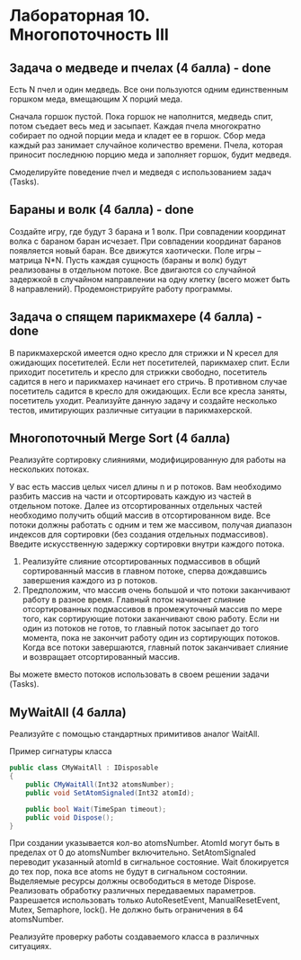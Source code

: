 # Лабораторная 10. Многопоточность III

## Задача о медведе и пчелах (4 балла) - done

Есть N пчел и один медведь. Все они пользуются одним единственным горшком меда, вмещающим X порций меда.

Сначала горшок пустой. Пока горшок не наполнится, медведь спит, потом съедает весь мед и засыпает. Каждая пчела многократно собирает по одной порции меда и кладет ее в горшок. Сбор меда каждый раз занимает случайное количество времени. Пчела, которая приносит последнюю порцию меда и заполняет горшок, будит медведя.

Смоделируйте поведение пчел и медведя с использованием задач (Tasks).

## Бараны и волк (4 балла) - done

Создайте игру, где будут 3 барана и 1 волк. При совпадении координат волка с бараном баран исчезает. При совпадении координат баранов появляется новый баран. Все движутся хаотически. Поле игры – матрица N*N. Пусть каждая сущность (бараны и волк) будут реализованы в отдельном потоке. Все двигаются со случайной задержкой в случайном направлении на одну клетку (всего может быть 8 направлений). Продемонстрируйте работу программы.

## Задача о спящем парикмахере (4 балла) - done

В парикмахерской имеется одно кресло для стрижки и N кресел для ожидающих посетителей. Если нет посетителей, парикмахер спит. Если приходит посетитель и кресло для стрижки свободно, посетитель садится в него и парикмахер начинает его стричь. В противном случае посетитель садится в кресло для ожидающих. Если все кресла заняты, посетитель уходит. Реализуйте данную задачу и создайте несколько тестов, имитирующих различные ситуации в парикмахерской.

## Многопоточный Merge Sort (4 балла)

Реализуйте сортировку слияниями, модифицированную для работы на нескольких потоках.

У вас есть массив целых чисел длины n и p потоков. Вам необходимо разбить массив на части и отсортировать каждую из частей в отдельном потоке. Далее из отсортированных отдельных частей необходимо получить общий массив в отсортированном виде. Все потоки должны работать с одним и тем же массивом, получая диапазон индексов для сортировки (без создания отдельных подмассивов). Введите искусственную задержку сортировки внутри каждого потока.

1. Реализуйте слияние отсортированных подмассивов в общий сортированный массив в главном потоке, сперва дождавшись завершения каждого из p потоков.
2. Предположим, что массив очень большой и что потоки заканчивают работу в разное время. Главный поток начинает слияние отсортированных подмассивов в промежуточный массив по мере того, как сортирующие потоки заканчивают свою работу. Если ни один из потоков не готов, то главный поток засыпает до того момента, пока не закончит работу один из сортирующих потоков. Когда все потоки завершаются, главный поток заканчивает слияние и возвращает отсортированный массив.

Вы можете вместо потоков использовать в своем решении задачи (Tasks).

## MyWaitAll (4 балла)

Реализуйте с помощью стандартных примитивов аналог WaitAll.

Пример сигнатуры класса
```c#
public class CMyWaitAll : IDisposable
{
    public CMyWaitAll(Int32 atomsNumber); 
    public void SetAtomSignaled(Int32 atomId);

    public bool Wait(TimeSpan timeout);
    public void Dispose(); 
}
```

При создании указывается кол-во atomsNumber. AtomId могут быть в пределах от 0 до atomsNumber включительно. SetAtomSignaled переводит указанный atomId в сигнальное состояние. Wait блокируется до тех пор, пока все atoms не будут в сигнальном состоянии. Выделяемые ресурсы должны освободиться в методе Dispose. Реализовать обработку различных передаваемых параметров. Разрешается использовать только AutoResetEvent, ManualResetEvent, Mutex, Semaphore, lock(). Не должно быть ограничения в 64 atomsNumber.

Реализуйте проверку работы создаваемого класса в различных ситуациях.
